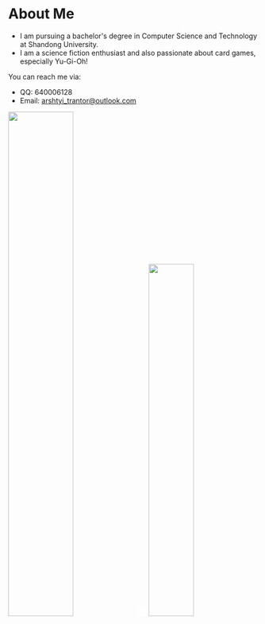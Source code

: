 # About Me

-   I am pursuing a bachelor's degree in Computer Science and Technology at Shandong University.
-   I am a science fiction enthusiast and also passionate about card games, especially Yu-Gi-Oh!

You can reach me via:

-   QQ: 640006128
-   Email: arshtyi_trantor@outlook.com

<span>
<img src="https://github-readme-stats.vercel.app/api?username=Arshtyi&show_icons=true&theme=radical" width="51%"  />
<img src="data:image/png;base64,iVBORw0KGgoAAAANSUhEUgAAAAEAAAABCAYAAAAfFcSJAAAADUlEQVQImWP4////fwAJ+wP9CNHoHgAAAABJRU5ErkJggg==" width="3.5%"/>
<img src="https://github-readme-stats.vercel.app/api/top-langs/?username=Arshtyi&hide=VHDL&layout=compact" width="42.62%" />
</span>

<!-- ## Learning Plan

-   LaTeX
-   Advanced Algebra
-   NLP
-   Deep Learning

## Awards and Achievements

## Technical Skills

<p align="center">
  <a href="https://skillicons.dev">
    <img src="https://skillicons.dev/icons?i=linux,js,html,css,latex,md,cpp,c,python,java,vim,ts,matlab,kotlin,cmake,cs,rust&perline=7&theme=light" />
  </a>
</p> -->
